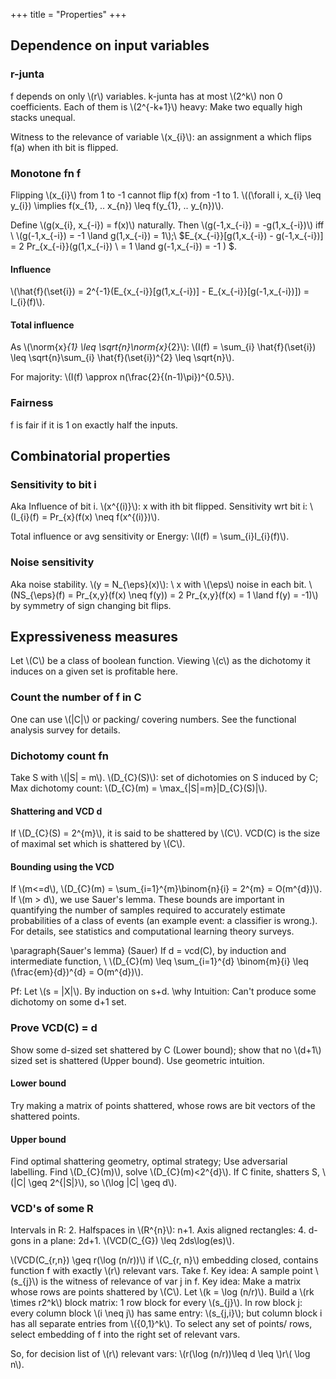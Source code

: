 +++
title = "Properties"
+++

## Dependence on input variables
### r-junta
f depends on only \\(r\\) variables. k-junta has at most \\(2^k\\) non 0 coefficients. Each of them is \\(2^{-k+1}\\) heavy: Make two equally high stacks unequal.

Witness to the relevance of variable \\(x_{i}\\): an assignment a which flips f(a) when ith bit is flipped.

### Monotone fn f
Flipping \\(x_{i}\\) from 1 to -1 cannot flip f(x) from -1 to 1. \\((\forall i, x_{i} \leq y_{i}) \implies f(x_{1}, .. x_{n}) \leq f(y_{1}, .. y_{n})\\).

Define \\(g(x_{i}, x_{-i}) = f(x)\\) naturally. Then \\(g(-1,x_{-i}) = -g(1,x_{-i})\\) iff \\
\\(g(-1,x_{-i}) = -1 \land g(1,x_{-i}) = 1\\);\\ $E_{x_{-i}}[g(1,x_{-i}) - g(-1,x_{-i})] = 2 Pr_{x_{-i}}(g(1,x_{-i}) \\
= 1 \land g(-1,x_{-i}) = -1 ) $.

#### Influence
\\(\hat{f}(\set{i}) = 2^{-1}(E_{x_{-i}}[g(1,x_{-i})] - E_{x_{-i}}[g(-1,x_{-i})]) = I_{i}(f)\\).

#### Total influence
As \\(\norm{x}_{1} \leq \sqrt{n}\norm{x}_{2}\\): \\(I(f) = \sum_{i} \hat{f}(\set{i}) \leq \sqrt{n}\sum_{i} \hat{f}(\set{i})^{2} \leq \sqrt{n}\\).

For majority: \\(I(f) \approx n(\frac{2}{(n-1)\pi})^{0.5}\\).

### Fairness
f is fair if it is 1 on exactly half the inputs.

## Combinatorial properties
### Sensitivity to bit i
Aka Influence of bit i. \\(x^{(i)}\\): x with ith bit flipped. Sensitivity wrt bit i: \\(I_{i}(f) = Pr_{x}(f(x) \neq f(x^{(i)})\\).

Total influence or avg sensitivity or Energy: \\(I(f) = \sum_{i}I_{i}(f)\\).

### Noise sensitivity
Aka noise stability. \\(y = N_{\eps}(x)\\): \\
x with \\(\eps\\) noise in each bit. \\(NS_{\eps}(f) = Pr_{x,y}(f(x) \neq f(y)) = 2 Pr_{x,y}(f(x) = 1 \land f(y) = -1)\\) by symmetry of sign changing bit flips.

## Expressiveness measures
Let \\(C\\) be a class of boolean function. Viewing \\(c\\) as the dichotomy it induces on a given set is profitable here.

### Count the number of f in C
One can use \\(|C|\\) or packing/ covering numbers. See the functional analysis survey for details.

### Dichotomy count fn
Take S with \\(|S| = m\\). \\(D_{C}(S)\\): set of dichotomies on S induced by C; Max dichotomy count: \\(D_{C}(m) = \max_{|S|=m}|D_{C}(S)|\\).

#### Shattering and VCD d
If \\(D_{C}(S) = 2^{m}\\), it is said to be shattered by \\(C\\). VCD(C) is the size of maximal set which is shattered by \\(C\\).

#### Bounding using the VCD
If \\(m<=d\\), \\(D_{C}(m) = \sum_{i=1}^{m}\binom{n}{i} = 2^{m} = O(m^{d})\\). If \\(m > d\\), we use Sauer's lemma. These bounds are important in quantifying the number of samples required to accurately estimate probabilities of a class of events (an example event: a classifier is wrong.). For details, see statistics and computational learning theory surveys.

\paragraph{Sauer's lemma}
(Sauer) If d = vcd(C), by induction and intermediate function, \\
\\(D_{C}(m) \leq \sum_{i=1}^{d} \binom{m}{i} \leq (\frac{em}{d})^{d} = O(m^{d})\\).

Pf: Let \\(s = |X|\\). By induction on s+d. \why Intuition: Can't produce some dichotomy on some d+1 set.


### Prove VCD(C) = d
Show some d-sized set shattered by C (Lower bound); show that no \\(d+1\\) sized set is shattered (Upper bound). Use geometric intuition.

#### Lower bound
Try making a matrix of points shattered, whose rows are bit vectors of the shattered points.

#### Upper bound
Find optimal shattering geometry, optimal strategy; Use adversarial labelling. Find \\(D_{C}(m)\\), solve \\(D_{C}(m)<2^{d}\\). If C finite, shatters S, \\(|C| \geq 2^{|S|}\\), so \\(\log |C| \geq d\\).

### VCD's of some R
Intervals in R: 2. Halfspaces in \\(R^{n}\\): n+1. Axis aligned rectangles: 4. d-gons in a plane: 2d+1. \\(VCD(C_{G}) \leq 2ds\log(es)\\).

\\(VCD(C_{r,n}) \geq r(\log (n/r))\\) if \\(C_{r, n}\\) embedding closed, contains function f with exactly \\(r\\) relevant vars. Take f. Key idea: A sample point \\(s_{j}\\) is the witness of relevance of var j in f. Key idea: Make a matrix whose rows are points shattered by \\(C\\). Let \\(k = \log (n/r)\\). Build a \\(rk \times r2^k\\) block matrix: 1 row block for every \\(s_{j}\\). In row block j: every column block \\(i \neq j\\) has same entry: \\(s_{j,i}\\); but column block i has all separate entries from \\({0,1}^k\\). To select any set of points/ rows, select embedding of f into the right set of relevant vars.

So, for decision list of \\(r\\) relevant vars: \\(r(\log (n/r))\leq d \leq \\)r\\( \log n\\).

